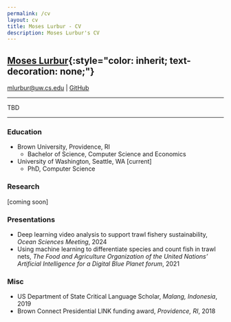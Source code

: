 ```yaml
---
permalink: /cv
layout: cv
title: Moses Lurbur - CV
description: Moses Lurbur's CV
---
```


## [Moses Lurbur](/){:style="color: inherit; text-decoration: none;"}
mlurbur@uw.cs.edu | [GitHub](https://github.com/mlurbur)

------

TBD

----

### Education
- Brown University, Providence, RI
    - Bachelor of Science, Computer Science and Economics
- University of Washington, Seattle, WA [current]
    - PhD, Computer Science

### Research
[coming soon]
   
### Presentations
- Deep learning video analysis to support trawl fishery sustainability, _Ocean Sciences Meeting_, 2024
- Using machine learning to differentiate species and count fish in trawl nets, _The Food and Agriculture Organization of the United Nations’ Artificial Intelligence for a Digital Blue Planet forum_, 2021

### Misc
- US Department of State Critical Language Scholar, _Malang, Indonesia_, 2019
- Brown Connect Presidential LINK funding award, _Providence, RI_, 2018
